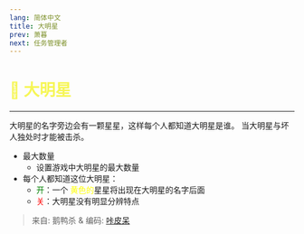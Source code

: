 ```yaml
---
lang: 简体中文
title: 大明星
prev: 萧暮
next: 任务管理者
---
```


# <font color="#f6f657">🌟 <b>大明星</b></font> <Badge text="Basic" type="tip" vertical="middle"/>

***

大明星的名字旁边会有一颗星星，这样每个人都知道大明星是谁。 当大明星与坏人独处时才能被击杀。

- 最大数量
  - 设置游戏中大明星的最大数量
- 每个人都知道这位大明星：
  - <font color=green>开</font>：一个 <font color=yellow>黄色的</font>星星将出现在大明星的名字后面
  - <font color=red>关</font>：大明星没有明显分辨特点

> 来自: 鹅鸭杀 & 编码: [咔皮呆](https://github.com/KARPED1EM)
